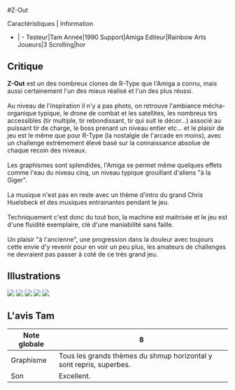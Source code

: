 #Z-Out

Caractéristiques | Information
- | -
Testeur|Tam
Année|1990
Support|Amiga
Editeur|Rainbow Arts
Joueurs|3
Scrolling|hor

## Critique
<b>Z-Out</b> est un des nombreux clones de R-Type que l'Amiga a connu, mais aussi certainement l'un des mieux réalisé et l'un des plus réussi.<br/><br/>Au niveau de l'inspiration il n'y a pas photo, on retrouve l'ambiance mécha-organique typique, le drone de combat et les satellites, les nombreux tirs accessibles (tir multiple, tir rebondissant, tir qui suit le décor...) associé au puissant tir de charge, le boss prenant un niveau entier etc... et le plaisir de jeu est le même que pour R-Type (la nostalgie de l'arcade en moins), avec un challenge extrémement élevé basé sur la connaissance absolue de chaque recoin des niveaux.<br/><br/>Les graphismes sont splendides, l'Amiga se permet même quelques effets comme l'eau du niveau cinq, un niveau typique grouillant d'aliens "à la Giger".<br/><br/>La musique n'est pas en reste avec un thème d'intro du grand Chris Huelsbeck et des musiques entrainantes pendant le jeu.<br/><br/>Techniquement c'est donc du tout bon, la machine est maitrisée et le jeu est d'une fluidité exemplaire, clé d'une maniabilité sans faille.<br/><br/>Un plaisir "à l'ancienne", une progression dans la douleur avec toujours cette envie d'y revenir pour en voir un peu plus, les amateurs de challenges ne devraient pas passer à coté de ce trés grand jeu.

## Illustrations
![](http://www.shmup.com/images/thumbs/img_fiche_1_531.gif)
![](http://www.shmup.com/images/thumbs/img_fiche_2_531.gif)
![](http://www.shmup.com/images/thumbs/img_fiche_3_531.gif)
![](http://www.shmup.com/images/thumbs/img_fiche_4_531.gif)
![](http://www.shmup.com/images/thumbs/)

## L'avis Tam
Note globale|8
-|-
Graphisme|Tous les grands thèmes du shmup horizontal y sont repris, superbes.
Son|Excellent.
